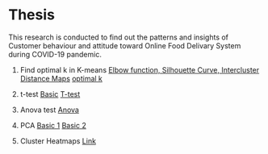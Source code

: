 # Thesis
This research is conducted to find out the patterns and insights of Customer behaviour and attitude toward Online Food Delivary System during COVID-19 pandemic. 

1. Find optimal k in K-means 
[Elbow function, Silhouette Curve, Intercluster Distance Maps](https://towardsdatascience.com/are-you-solving-ml-clustering-problems-using-k-means-68fb4efa5469)
[optimal k](https://towardsdatascience.com/are-you-solving-ml-clustering-problems-using-k-means-68fb4efa5469)

2.  t-test
[Basic](https://www.youtube.com/watch?v=pTmLQvMM-1M)
[T-test](https://towardsdatascience.com/inferential-statistics-series-t-test-using-numpy-2718f8f9bf2f)

3. Anova test 
[Anova](https://www.analyticsvidhya.com/blog/2018/01/anova-analysis-of-variance/)

4. PCA 
[Basic 1](https://www.youtube.com/watch?v=HMOI_lkzW08)
[Basic 2](https://www.youtube.com/watch?v=FgakZw6K1QQ&t=284s)

5. Cluster Heatmaps
 [Link](https://www.youtube.com/watch?v=edFCZkbEVoI)

